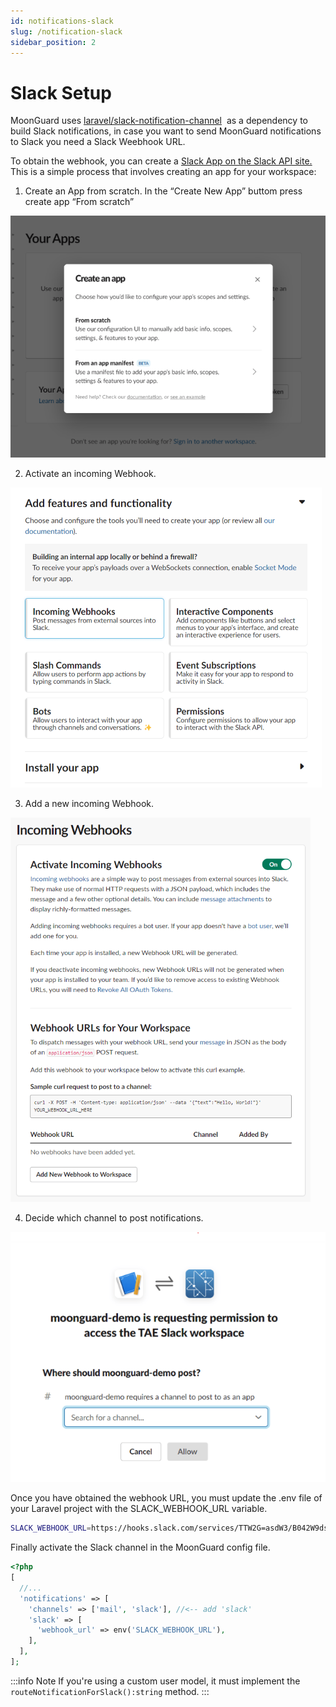 ```yaml
---
id: notifications-slack
slug: /notification-slack
sidebar_position: 2
---
```


# Slack Setup

MoonGuard uses [laravel/slack-notification-channel](https://github.com/laravel/slack-notification-channel) 
as a dependency to build Slack notifications, in case you want to send MoonGuard
notifications to Slack you need a Slack Weebhook URL.

To obtain the webhook, you can create a [Slack App on the Slack API site.](https://api.slack.com/apps?new_app=1)
This is a simple process that involves creating an app for your workspace:

1. Create an App from scratch.
In the “Create New App” buttom press create app “From scratch”

![Create an App from scratch](./img/slack-app-1.png#center)

2. Activate an incoming Webhook.

![Add an incoming Webhook](./img/slack-app-2.png#center)

3. Add a new incoming Webhook.

![Add an incoming Webhook](./img/slack-app-3.png#center)

4. Decide which channel to post notifications.

![!Decide which channel to post notifications](./img/slack-app-4.png#center)

Once you have obtained the webhook URL, you must update the .env file of your
Laravel project with the SLACK_WEBHOOK_URL variable.

```bash
SLACK_WEBHOOK_URL=https://hooks.slack.com/services/TTW2G=asdW3/B042W9dsd9L/D2D329QLMNsdi12
```

Finally activate the Slack channel in the MoonGuard config file.

```php
<?php
[
  //...
  'notifications' => [
    'channels' => ['mail', 'slack'], //<-- add 'slack'
    'slack' => [
      'webhook_url' => env('SLACK_WEBHOOK_URL'),
    ],
  ],
];
```

:::info Note
If you're using a custom user model, it must implement the
`routeNotificationForSlack():string` method.
:::

